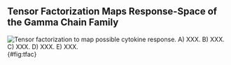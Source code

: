 ## Tensor Factorization Maps Response-Space of the Gamma Chain Family


![**Tensor factorization to map possible cytokine response.** A) XXX. B) XXX. C) XXX. D) XXX. E) XXX.](./Figures/figure3.svg){#fig:tfac}


